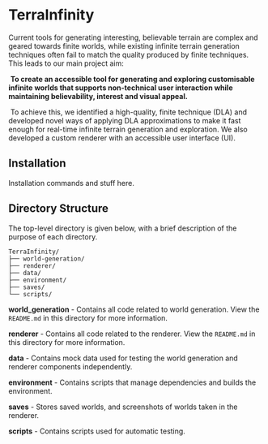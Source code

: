 # TerraInfinity

Current tools for generating interesting, believable terrain are complex and geared towards finite worlds, while existing infinite terrain generation
techniques often fail to match the quality produced by finite techniques. ​This leads to our main project aim:

​
**To create an accessible tool for generating and exploring
customisable infinite worlds that supports non-technical user
interaction while maintaining believability, interest and visual appeal.​**

​
To achieve this, we identified a high-quality, finite technique (DLA) and
developed novel ways of applying DLA approximations to make it fast
enough for real-time infinite terrain generation and exploration. We also
developed a custom renderer with an accessible user interface (UI).​

## Installation

Installation commands and stuff here.

## Directory Structure

The top-level directory is given below, with a brief description of the purpose of each directory.

```plaintext
TerraInfinity/
├── world-generation/
├── renderer/
├── data/
├── environment/
├── saves/
└── scripts/
```

**world_generation** - Contains all code related to world generation. View the ```README.md``` in this directory for more information. 

**renderer** - Contains all code related to the renderer. View the ```README.md``` in this directory for more information. 

**data** - Contains mock data used for testing the world generation and renderer components independently.

**environment** - Contains scripts that manage dependencies and builds the environment.

**saves** - Stores saved worlds, and screenshots of worlds taken in the renderer. 

**scripts** - Contains scripts used for automatic testing.